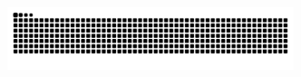 ![wwwwwwwwwwwwwwwwwwwww](https://github.com/1OvO1zzz/1OvO1zzz/blob/output/github-contribution-grid-snake-dark.svg)
